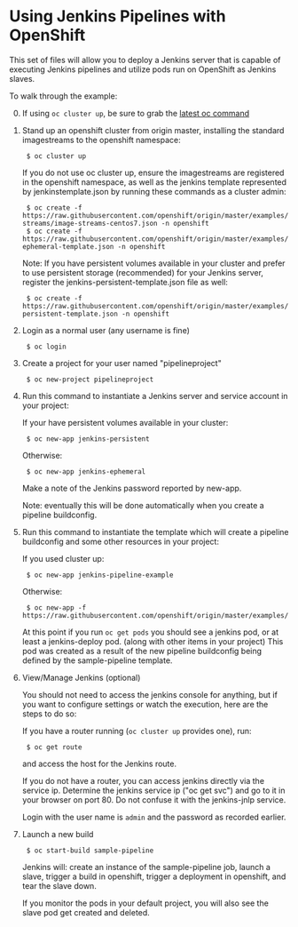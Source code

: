 # Using Jenkins Pipelines with OpenShift

This set of files will allow you to deploy a Jenkins server that is capable of executing Jenkins pipelines and
utilize pods run on OpenShift as Jenkins slaves.

To walk through the example:

0. If using `oc cluster up`, be sure to grab the [latest oc command](https://github.com/openshift/origin/releases/latest)

1. Stand up an openshift cluster from origin master, installing the standard imagestreams to the openshift namespace:

        $ oc cluster up

    If you do not use oc cluster up, ensure the imagestreams are registered in the openshift namespace, as well as the
jenkins template represented by jenkinstemplate.json by running these commands as a cluster admin:

        $ oc create -f https://raw.githubusercontent.com/openshift/origin/master/examples/image-streams/image-streams-centos7.json -n openshift
        $ oc create -f https://raw.githubusercontent.com/openshift/origin/master/examples/jenkins/jenkins-ephemeral-template.json -n openshift

    Note: If you have persistent volumes available in your cluster and prefer to use persistent storage (recommended) for your Jenkins server, register the jenkins-persistent-template.json file as well:

        $ oc create -f https://raw.githubusercontent.com/openshift/origin/master/examples/jenkins/jenkins-persistent-template.json -n openshift

2. Login as a normal user (any username is fine)

        $ oc login

3. Create a project for your user named "pipelineproject"

        $ oc new-project pipelineproject

4. Run this command to instantiate a Jenkins server and service account in your project:

    If your have persistent volumes available in your cluster:

        $ oc new-app jenkins-persistent

    Otherwise:

        $ oc new-app jenkins-ephemeral

    Make a note of the Jenkins password reported by new-app.

    Note: eventually this will be done automatically when you create a pipeline buildconfig.

5. Run this command to instantiate the template which will create a pipeline buildconfig and some other resources in your project:

    If you used cluster up:
    
        $ oc new-app jenkins-pipeline-example

    Otherwise:
    
        $ oc new-app -f https://raw.githubusercontent.com/openshift/origin/master/examples/jenkins/pipeline/samplepipeline.json

    At this point if you run `oc get pods` you should see a jenkins pod, or at least a jenkins-deploy pod. (along with other items in your project)  This pod was created as a result of the new pipeline buildconfig being defined by the sample-pipeline template.

6. View/Manage Jenkins (optional)

    You should not need to access the jenkins console for anything, but if you want to configure settings or watch the execution,
    here are the steps to do so:

    If you have a router running (`oc cluster up` provides one), run:

        $ oc get route

    and access the host for the Jenkins route.

    If you do not have a router, you can access jenkins directly via the service ip.  Determine the jenkins service ip ("oc get svc") and go to it in your browser on port 80.  Do not confuse it with the jenkins-jnlp service.

    Login with the user name is `admin` and the password as recorded earlier.

6. Launch a new build

        $ oc start-build sample-pipeline

    Jenkins will: create an instance of the sample-pipeline job, launch a slave, trigger a build in openshift, trigger a
deployment in openshift, and tear the slave down.

    If you monitor the pods in your default project, you will also see the slave pod get created and deleted.
